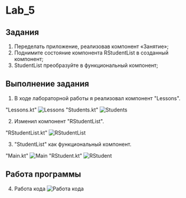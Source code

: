 # Lab_5

## Задания

1. Переделать приложение, реализовав компонент «Занятие»;
2. Поднимите состояние компонента RStudentList в созданный компонент;
3. StudentList преобразуйте в функциональный компонент;

## Выполнение задания

1. В ходе лабораторной работы я реализовал компонент "Lessons".

"Lessons.kt"
   ![Lessons](https://i.ibb.co/TYbXJvF/2.jpg)
"Students.kt"
   ![Students](https://i.ibb.co/m8gyCnx/4-1.jpg)

2. Изменил компонент "RStudentList".

"RStudentList.kt"
   ![RStudentList](https://i.ibb.co/fQSYV4v/4.jpg)

3. "StudentList" как функциональный компонент.

"Main.kt"
    ![Main](https://i.ibb.co/JCHg0rG/1.jpg)
    "RStudent.kt"
    ![RStudent](https://i.ibb.co/68Tb2N4/3.jpg)

## Работа программы
4. Работа кода
    ![Работа кода](https://i.ibb.co/qDMjxFY/5.jpg)
